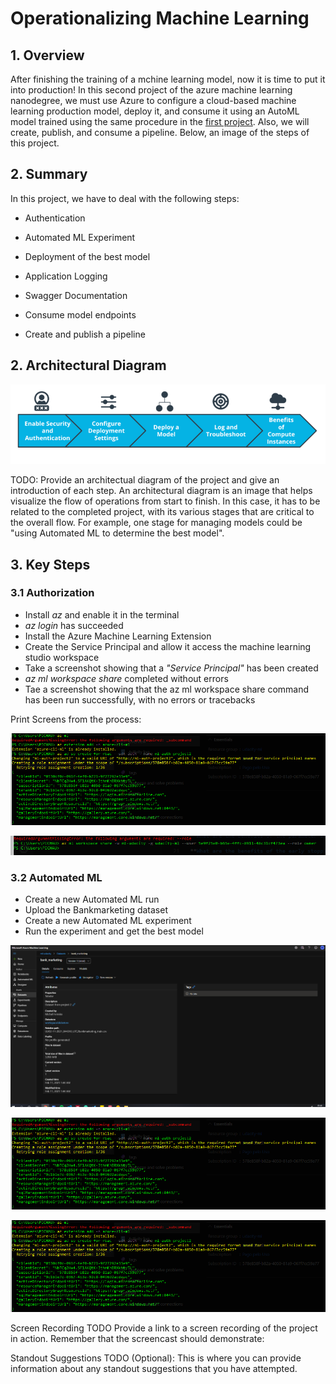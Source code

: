 # Operationalizing Machine Learning

## 1. Overview

After finishing the training of a mchine learning model, now it is time to put it into production! In this second project of the azure machine learning nanodegree, we must 
use Azure to configure a cloud-based machine learning production model, deploy it, and consume it using an AutoML model trained using the same procedure in the [first project](https://github.com/michelmf/azure-ml/tree/main/Optimizing%20an%20ML%20Pipeline%20in%20Azure). Also, we will create, publish, and consume a pipeline. Below, an image of the steps of this project.



## 2. Summary

In this project, we have to deal with the following steps:

* Authentication

* Automated ML Experiment

* Deployment of the best model

* Application Logging

* Swagger Documentation

* Consume model endpoints

* Create and publish a pipeline

## 2. Architectural Diagram

![Flow of the project](https://github.com/michelmf/azure-ml/blob/main/Operationalizing%20Machine%20Learning/Capture.PNG)

TODO: Provide an architectual diagram of the project and give an introduction of each step. An architectural diagram is an image that helps visualize the flow of operations from start to finish. In this case, it has to be related to the completed project, with its various stages that are critical to the overall flow. For example, one stage for managing models could be "using Automated ML to determine the best model".

## 3. Key Steps

### 3.1 Authorization

* Install *az* and enable it in the terminal
* *az login* has succeeded
* Install the Azure Machine Learning Extension
* Create the Service Principal and allow it access the machine learning studio workspace
* Take a screenshot showing that a *"Service Principal"* has been created
* *az ml workspace share* completed without errors
* Tae a screenshot showing that the az ml workspace share command has been run successfully, with no errors or tracebacks

Print Screens from the process:

![Create the service principal (sp) and allow the access to your specific workspace](https://github.com/michelmf/azure-ml/blob/main/Operationalizing%20Machine%20Learning/sp.PNG)

![Take a screeshot showing that the *az ml workspace share* command has been run successfully, with no errors or tracebacks](https://github.com/michelmf/azure-ml/blob/main/Operationalizing%20Machine%20Learning/role.PNG)

### 3.2 Automated ML

* Create a new Automated ML run
* Upload the Bankmarketing dataset
* Create a new Automated ML experiment
* Run the experiment and get the best model


![Select and upload the bankmarketing dataset](https://github.com/michelmf/azure-ml/blob/main/Operationalizing%20Machine%20Learning/dataset.PNG)

![Take a screenshot showing that the experiment is shown as completed](https://github.com/michelmf/azure-ml/blob/main/Operationalizing%20Machine%20Learning/sp.PNG)

![Take a screenshot of the best model after the experiment completes](https://github.com/michelmf/azure-ml/blob/main/Operationalizing%20Machine%20Learning/sp.PNG)

Screen Recording
TODO Provide a link to a screen recording of the project in action. Remember that the screencast should demonstrate:

Standout Suggestions
TODO (Optional): This is where you can provide information about any standout suggestions that you have attempted.
